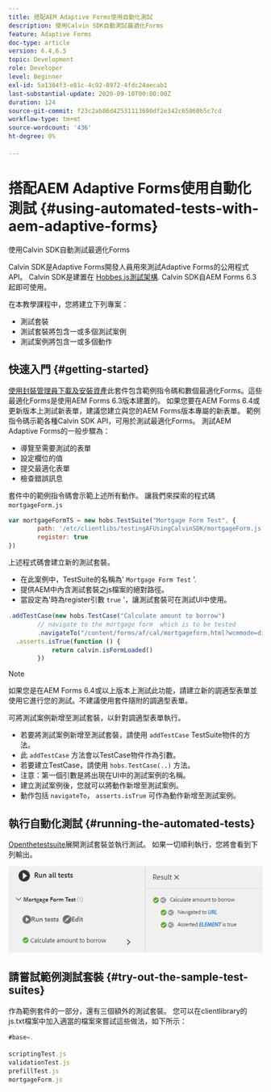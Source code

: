 ```yaml
---
title: 搭配AEM Adaptive Forms使用自動化測試
description: 使用Calvin SDK自動測試最適化Forms
feature: Adaptive Forms
doc-type: article
version: 6.4,6.5
topic: Development
role: Developer
level: Beginner
exl-id: 5a1364f3-e81c-4c92-8972-4fdc24aecab1
last-substantial-update: 2020-09-10T00:00:00Z
duration: 124
source-git-commit: f23c2ab86d42531113690df2e342c65060b5c7cd
workflow-type: tm+mt
source-wordcount: '436'
ht-degree: 0%

---
```


# 搭配AEM Adaptive Forms使用自動化測試 {#using-automated-tests-with-aem-adaptive-forms}

使用Calvin SDK自動測試最適化Forms

Calvin SDK是Adaptive Forms開發人員用來測試Adaptive Forms的公用程式API。 Calvin SDK是建置在 [Hobbes.js測試架構](https://experienceleague.adobe.com/docs/experience-manager-release-information/aem-release-updates/previous-updates/aem-previous-versions.html). Calvin SDK自AEM Forms 6.3起即可使用。

在本教學課程中，您將建立下列專案：

* 測試套裝
* 測試套裝將包含一或多個測試案例
* 測試案例將包含一或多個動作

## 快速入門 {#getting-started}

[使用封裝管理員下載及安裝資產](assets/testingadaptiveformsusingcalvinsdk1.zip)此套件包含範例指令碼和數個最適化Forms。這些最適化Forms是使用AEM Forms 6.3版本建置的。 如果您要在AEM Forms 6.4或更新版本上測試新表單，建議您建立與您的AEM Forms版本專屬的新表單。 範例指令碼示範各種Calvin SDK API，可用於測試最適化Forms。 測試AEM Adaptive Forms的一般步驟為：

* 導覽至需要測試的表單
* 設定欄位的值
* 提交最適化表單
* 檢查錯誤訊息

套件中的範例指令碼會示範上述所有動作。
讓我們來探索的程式碼 `mortgageForm.js`

```javascript
var mortgageFormTS = new hobs.TestSuite("Mortgage Form Test", {
        path: '/etc/clientlibs/testingAFUsingCalvinSDK/mortgageForm.js',
        register: true
})
```

上述程式碼會建立新的測試套裝。

* 在此案例中，TestSuite的名稱為&#39; `Mortgage Form Test` &#39;.
* 提供AEM中內含測試套裝之js檔案的絕對路徑。
* 當設定為&#39;時為register引數 `true` &#39;，讓測試套裝可在測試UI中使用。

```javascript
.addTestCase(new hobs.TestCase("Calculate amount to borrow")
        // navigate to the mortgage form  which is to be tested
        .navigateTo("/content/forms/af/cal/mortgageform.html?wcmmode=disabled")
  .asserts.isTrue(function () {
            return calvin.isFormLoaded()
        })
```

>[!NOTE]
>
>如果您是在AEM Forms 6.4或以上版本上測試此功能，請建立新的調適型表單並使用它進行您的測試。不建議使用套件隨附的調適型表單。

可將測試案例新增至測試套裝，以針對調適型表單執行。

* 若要將測試案例新增至測試套裝，請使用 `addTestCase` TestSuite物件的方法。
* 此 `addTestCase` 方法會以TestCase物件作為引數。
* 若要建立TestCase，請使用 `hobs.TestCase(..)` 方法。
* 注意：第一個引數是將出現在UI中的測試案例的名稱。
* 建立測試案例後，您就可以將動作新增至測試案例。
* 動作包括 `navigateTo`， `asserts.isTrue` 可作為動作新增至測試案例。

## 執行自動化測試 {#running-the-automated-tests}

[Openthetestsuite](http://localhost:4502/libs/granite/testing/hobbes.html)展開測試套裝並執行測試。 如果一切順利執行，您將會看到下列輸出。

![calvinsdk](assets/calvinimage.png)

## 請嘗試範例測試套裝 {#try-out-the-sample-test-suites}

作為範例套件的一部分，還有三個額外的測試套裝。 您可以在clientlibrary的js.txt檔案中加入適當的檔案來嘗試這些做法，如下所示：

```javascript
#base=.

scriptingTest.js
validationTest.js
prefillTest.js
mortgageForm.js
```

